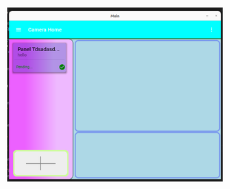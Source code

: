 ![Alt text](https://github.com/kinhcan060203/Kivy-Camera-IP/blob/da660b6380a080d61831c115463777941365d5dd/progress/update.2/Screenshot%20from%202023-12-30%2011-58-31.png)
